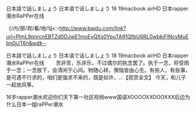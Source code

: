 日本語で話しましょう
日本语で话しましょう
18 19macbook airHD
日本rapper潮水RaPPer在线


《/内/部/观/看/地/址👉http://www.baidu.com/link?url=PImL9pnrcnEBTZd0DJwE1moEyQXs0YpuTA91QfbU6RL0wbkiFlNcvMuEbn0iJT6n&wd》--

日本語で話しましょう
日本语で话しましょう
18 19macbook airHD
日本rapper潮水RaPPer在线
　　苦非苦，乐非乐，不过偶尔的执念罢了。执于一念，将受困于一念；一念放下，会清闲于心间。物随心转，懊恼皆由心生。有些人，有些事，是可遇不行求的，咱们是强求不来的，既是如许，...【观赏全文】
今天，和儿子一起放风筝。





16岁rapper潮水欢迎你们天下第一社区视频www国语XOOOOXXOOOXXX后边为什么日本一姐raPPer潮水
